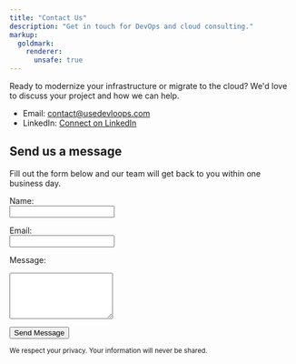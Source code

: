 ```yaml
---
title: "Contact Us"
description: "Get in touch for DevOps and cloud consulting."
markup:
  goldmark:
    renderer:
      unsafe: true
---
```



Ready to modernize your infrastructure or migrate to the cloud? We'd love to discuss your project and how we can help.

- Email: [contact@usedevloops.com](mailto:contact@usedevloops.com)
- LinkedIn: [Connect on LinkedIn](https://www.linkedin.com/company/devloops)

## Send us a message

Fill out the form below and our team will get back to you within one business day.

<form action="https://formspree.io/f/xkgbgypy" method="POST" class="max-w-lg mx-auto p-4 bg-white rounded shadow">
  <label for="name">Name:</label><br>
  <input type="text" id="name" name="name" required class="w-full mb-2 p-2 border rounded"><br>

  <label for="email">Email:</label><br>
  <input type="email" id="email" name="email" required class="w-full mb-2 p-2 border rounded"><br>

  <label for="message">Message:</label><br>
  <textarea id="message" name="message" rows="5" required class="w-full mb-2 p-2 border rounded"></textarea><br>

  <button type="submit" class="bg-blue-600 text-white px-4 py-2 rounded">Send Message</button>
</form>

<small class="block mt-4 text-gray-500">We respect your privacy. Your information will never be shared.</small>
